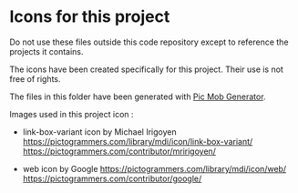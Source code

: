 # Icons for this project

Do not use these files outside this code repository except to reference the projects it contains.

The icons have been created specifically for this project. Their use is not free of rights.

The files in this folder have been generated with [Pic Mob Generator](https://picmobgenerator.olfsoftware.fr).

Images used in this project icon : 

* link-box-variant icon by Michael Irigoyen
https://pictogrammers.com/library/mdi/icon/link-box-variant/
https://pictogrammers.com/contributor/mririgoyen/

* web icon by Google
https://pictogrammers.com/library/mdi/icon/web/
https://pictogrammers.com/contributor/google/
